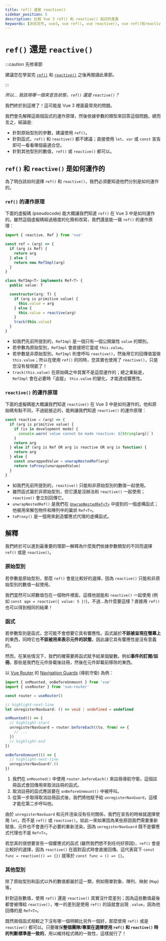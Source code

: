 ```yaml
---
title: ref() 還是 reactive()
sidebar_position: 5
description: 比較 Vue 3 ref() 和 reactive() 函式的差異
keywords: [派氏文件, vue3, vue ref(), vue reactive(), vue ref()和reactive()]
---
```


# `ref()` 還是 `reactive()`

:::caution 先修章節

建議您在學習完 [`ref()`](./ref-and-ref#什麼是-ref) 和 [`reactive()`](./reactive#什麼是-reactive) 之後再閱讀此章節。

:::

*所以... 我該用哪一個來宣告狀態，`ref()` 還是 `reactive()`？*

我們終於到這裡了！這可能是 Vue 3 裡面最常見的問題。

我們會先解釋這兩個函式的運作原理，然後依據參數的類型來回答這個問題。總而言之，結論是:

- 針對原始型別的參數，建議使用 `ref()`。
- 針對函式，`ref()` 和 `reactive()` 都不建議；直接使用 `let`、`var` 或 `const` 宣告即可—看看哪個最適合您。
- 針對其他型別的數值，`ref()` 或 `reactive()` 都可以。

## `ref()` 和 `reactive()` 是如何運作的

為了明白該如何選擇 `ref()` 和 `reactive()`，我們必須要知道他們分別是如何運作的。

### `ref()` 的運作原理

下面的虛擬碼 (pseudocode) 能大概讓我們知道 `ref()` 在 Vue 3 中是如何運作的。雖然這個虛擬碼經過極度的化簡和改寫，我們還是能一窺 `ref()` 的運作原理：

```ts showLineNumbers
import { reactive, Ref } from 'vue'

const ref = (arg) => {
  if (arg is Ref) {
    return arg
  } else {
    return new RefImpl(arg)
  }
}

class RefImp<T> implements Ref<T> {
  public value: T

  constructor(arg: T) {
    if (arg is primitive value) {
      this.value = arg
    } else {
      this.value = reactive(arg)
    }
    track(this.value)
  }
}
```

- 如我們先前所提到的，`RefImpl` 是一個只有一個公開屬性 `value` 的類別。
- 若參數為原始型別，`RefImpl` 會直接把它當成 `this.value`。
- 若參數是非原始型別，`RefImpl` 則會呼叫 `reactive()`，然後用它的回傳值當做 `this.value`；所以在使用 `ref()` 的同時，您其實也使用了 `reactive()`，只是您沒有發現罷了！
- `track(this.value)` 在原始碼之中其實不是這麼運作的；總之重點是，`RefImpl` 會在必要時「追蹤」 `this.value` 的變化，才能達成響應性。

### `reactive()` 的運作原理

 下面的虛擬碼能大概讓我們知道 `reactive()` 在 Vue 3 中是如何運作的。他和原始碼有點不同，不過挺接近的，能夠讓我們知道 `reactive()` 的運作原理：

```ts showLineNumbers
const reactive = (arg) => {
  if (arg is primitive value) {
    if (is in development mode) {
      console.warn(`value cannot be made reactive: ${String(arg)}`)
    }
    return arg
  } else if (arg is Ref OR arg is reactive OR arg is function) {
    return arg
  } else {
    const unwrappedValue = unwrapNestedRef(arg)
    return toProxy(unwrappedValue)
  }
}
```

- 如我們先前所提到的，`reactive()` 只能和非原始型別的數值一起使用。
- 雖然函式屬於非原始型別，但它還是沒辦法和 `reactive()` 一起使用；`reactive()` 會立刻回傳它。
- `unwrapNestedRef()` 是我們在 [`UnwrapNestedRef<T>`](./unwrap-nested-ref#what-is-unwrapnestedreft) 中提到的一個虛構函式；他被用來解包物件和陣列中的巢狀 `Ref<T>`。
- `toProxy()` 是一個用來創造響應式代理的虛構函式。

## 解釋

我們終於可以進到最重要的環節—解釋為什麼我們依據參數類型的不同而選擇 `ref()` 或是 `reactive()`。

### 原始型別

若參數是原始型別，那麼 `ref()` 會是比較好的選擇，因為 `reactive()` 只能和非原始型別的數值一起使用。

我們當然可以把數值包在一個物件裡面，這樣他就能和 `reactive()` 一起使用 (例如 `const age = reactive({ value: 5 })`)，不過...為什麼要這樣？直接用 `ref()` 也可以得到相同的結果！

### 函式

若參數型別是函式，您可能不會想要它具有響應性。函式屬於**不該被呈現在螢幕上**的東西，同時它也**不該被用來表示元件的狀態**，因此讓它具有響應性是沒有意義的。

然而，在某些情況下，我們的確需要將函式賦予給某個變數。例如**事件的訂閱/註冊**。那些是我們在元件掛載後註冊，然後在元件卸載前移除的東西。

以 [Vue Router](https://router.vuejs.org/) 的 [Navigation Guards](https://router.vuejs.org/guide/advanced/navigation-guards.html#global-before-guards) (導航守衛) 為例：

```ts showLineNumbers
import { onMounted, onBeforeUnmount } from 'vue'
import { useRouter } from 'vue-router'

const router = useRouter()

// highlight-next-line
let unregisterNavGuard: () => void | undefined = undefined

onMounted(() => {
  // highlight-start
  unregisterNavGuard = router.beforeEach((to, from) => {
    // ...
  })
  // highlight-end
})

onBeforeUnmount(() => {
  // highlight-next-line
  unregisterNavGuard?.()
})
```

1. 我們在 `onMounted()` 中使用 `router.beforeEach()` 來註冊導航守衛，這個註冊函式會回傳用來取消註冊的函式。
2. 取消註冊的函式應該要在 `onBeforeUnmount()` 中被呼叫。
3. 從第一步取得取消註冊函式後，我們將他賦予給 `unregisterNavGuard`，這樣才能在第二步呼叫他。

由於 `unregisterNavGuard` 和元件渲染沒有任何關係，我們在宣告的時候就選擇使用 `let`，而不是 `ref()` 或 `reactive()`。如此一來如果因為某些原因我們需要重新賦值，元件也不會進行不必要的重新渲染，因為 `unregisterNavGuard` 既不是響應式代理也不是 `Ref<T>`。

若您真的很想要宣告一個響應式的函式 (雖然我們想不到任何好原因)，`ref()` 會是比較好的選擇，因為 `reactive()` 在面對函式時會直接回傳。這代表寫下 `const func = reactive(() => {})` 就等於 `const func = () => {}`。

### 其他型別

除了原始型別和函式以外的數值都屬於這一類，例如簡單對象、陣列、映射 (`Map`) 等。

針對這些數值，使用 `ref()` 還是 `reactive()` 其實沒什麼差別；因為這些數值最後都會被傳給 `reactive()`，唯一的差別是使用 `ref()` 的話就會出現 `.value`，因為他回傳的是 `Ref<T>`。

既然兩個函式相較之下沒有哪一個明顯比另外一個好，那麼使用 `ref()` 或是 `reactive()` 都可以。只要確保**整個團隊/專案在選擇使用 `ref()` 和 `reactive()` 時的判斷標準是一致的**，用以維持程式碼的一致性，這樣就行了！
